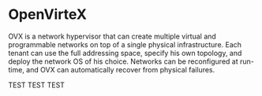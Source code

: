 OpenVirteX
==========


OVX is a network hypervisor that can create multiple virtual and programmable networks on top of a single physical infrastructure. Each tenant can use the full addressing space, specify his own topology, and deploy the network OS of his choice. Networks can be reconfigured at run-time, and OVX can automatically recover from physical failures.

TEST TEST TEST
